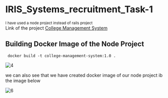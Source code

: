 # IRIS_Systems_recruitment_Task-1 
<sub> I have used a node project instead of rails project  </sub>  
Link of the project [College Management System](https://github.com/SaikiranPatil/CollegeManagementSystem)

## Building Docker Image of the Node Project
```
 docker build -t college-management-system:1.0 .
```
![4](https://user-images.githubusercontent.com/84263946/173126068-7920d5a0-672e-4b97-b1d7-473da909b3eb.png)

we can also see that we have created docker image of our node project ib the image below


![6](https://user-images.githubusercontent.com/84263946/173126320-9b87d9e0-0193-4eec-9db7-b57387974148.PNG)
